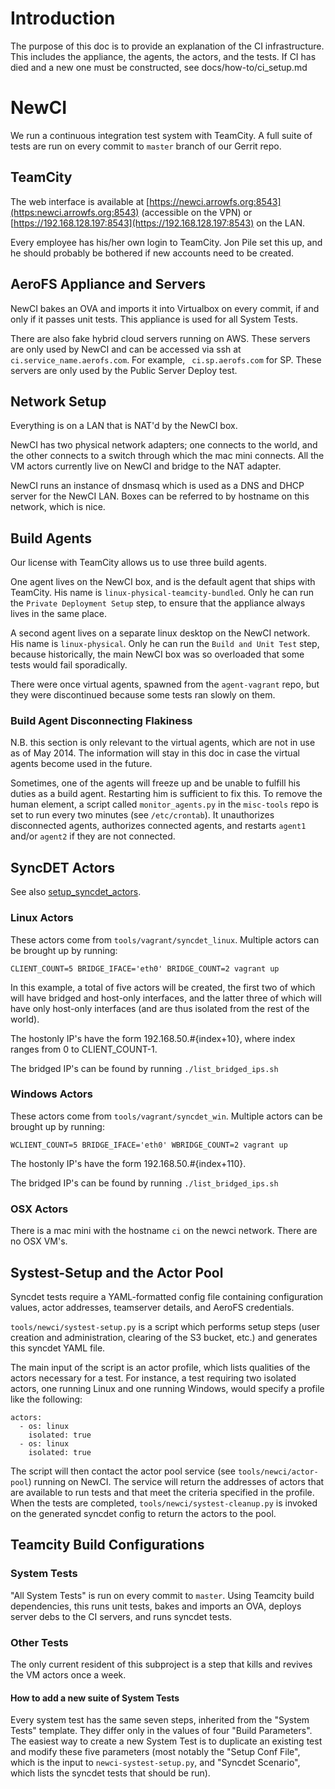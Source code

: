 # Introduction

The purpose of this doc is to provide an explanation of the CI infrastructure. This includes the appliance, the agents, the actors, and the tests. If CI has died and a new one must be constructed, see docs/how-to/ci_setup.md

# NewCI

We run a continuous integration test system with TeamCity. A full suite of tests are run on every commit to `master` branch of our Gerrit repo.

## TeamCity

The web interface is available at [https://newci.arrowfs.org:8543](https:newci.arrowfs.org:8543) (accessible on the VPN) or [https://192.168.128.197:8543](https://192.168.128.197:8543) on the LAN.

Every employee has his/her own login to TeamCity. Jon Pile set this up, and he should probably be bothered if new accounts need to be created.

## AeroFS Appliance and Servers

NewCI bakes an OVA and imports it into Virtualbox on every commit, if and only if it passes unit tests. This appliance is used for all System Tests.

There are also fake hybrid cloud servers running on AWS. These servers are only used by NewCI and can be accessed via ssh at `ci.service_name.aerofs.com`. For example, ` ci.sp.aerofs.com` for SP. These servers are only used by the Public Server Deploy test.

## Network Setup

Everything is on a LAN that is NAT'd by the NewCI box.

NewCI has two physical network adapters; one connects to the world, and the other connects to a switch through which the mac mini connects. All the VM actors currently live on NewCI and bridge to the NAT adapter.

NewCI runs an instance of dnsmasq which is used as a DNS and DHCP server for the NewCI LAN. Boxes can be referred to by hostname on this network, which is nice.


## Build Agents

Our license with TeamCity allows us to use three build agents.

One agent lives on the NewCI box, and is the default agent that ships with TeamCity. His name is `linux-physical-teamcity-bundled`. Only he can run the `Private Deployment Setup` step, to ensure that the appliance always lives in the same place.

A second agent lives on a separate linux desktop on the NewCI network. His name is `linux-physical`. Only he can run the `Build and Unit Test` step, because historically, the main NewCI box was so overloaded that some tests would fail sporadically.

There were once virtual agents, spawned from the `agent-vagrant` repo, but they were discontinued because some tests ran slowly on them.


### Build Agent Disconnecting Flakiness

N.B. this section is only relevant to the virtual agents, which are not in use as of May 2014. The information will stay in this doc in case the virtual agents become used in the future.

Sometimes, one of the agents will freeze up and be unable to fulfill his duties as a build agent. Restarting him is sufficient to fix this. To remove the human element, a script called `monitor_agents.py` in the `misc-tools` repo is set to run every two minutes (see `/etc/crontab`). It unauthorizes disconnected agents, authorizes connected agents, and restarts `agent1` and/or `agent2` if they are not connected.

## SyncDET Actors

See also [setup_syncdet_actors](setup_syncdet_actors.html).

### Linux Actors

These actors come from `tools/vagrant/syncdet_linux`. Multiple actors can be brought up by running:

`CLIENT_COUNT=5 BRIDGE_IFACE='eth0' BRIDGE_COUNT=2 vagrant up`

In this example, a total of five actors will be created, the first two of which will have bridged and host-only interfaces, and the latter three of which will have only host-only interfaces (and are thus isolated from the rest of the world).

The hostonly IP's have the form 192.168.50.#{index+10}, where index ranges from 0 to CLIENT_COUNT-1.

The bridged IP's can be found by running `./list_bridged_ips.sh`

### Windows Actors

These actors come from `tools/vagrant/syncdet_win`. Multiple actors can be brought up by running:

`WCLIENT_COUNT=5 BRIDGE_IFACE='eth0' WBRIDGE_COUNT=2 vagrant up`

The hostonly IP's have the form 192.168.50.#{index+110}.

The bridged IP's can be found by running `./list_bridged_ips.sh`

### OSX Actors

There is a mac mini with the hostname `ci` on the newci network. There are no OSX VM's.


## Systest-Setup and the Actor Pool

Syncdet tests require a YAML-formatted config file containing configuration values, actor addresses, teamserver details, and AeroFS credentials.

`tools/newci/systest-setup.py` is a script which performs setup steps (user creation and administration, clearing of the S3 bucket, etc.) and generates this syncdet YAML file.

The main input of the script is an actor profile, which lists qualities of the actors necessary for a test. For instance, a test requiring two isolated actors, one running Linux and one running Windows, would specify a profile like the following:

    actors:
      - os: linux
        isolated: true
      - os: linux
        isolated: true

The script will then contact the actor pool service (see `tools/newci/actor-pool`) running on NewCI. The service will return the addresses of actors that are available to run tests and that meet the criteria specified in the profile. When the tests are completed, `tools/newci/systest-cleanup.py` is invoked on the generated syncdet config to return the actors to the pool.

## Teamcity Build Configurations

### System Tests

"All System Tests" is run on every commit to `master`. Using Teamcity build dependencies, this runs unit tests, bakes and imports an OVA, deploys server debs to the CI servers, and runs syncdet tests.

### Other Tests

The only current resident of this subproject is a step that kills and revives the VM actors once a week.


#### How to add a new suite of System Tests

Every system test has the same seven steps, inherited from the "System Tests" template. They differ only in the values of four "Build Parameters". The easiest way to create a new System Test is to duplicate an existing test and modify these five parameters (most notably the "Setup Conf File", which is the input to `newci-systest-setup.py`, and "Syncdet Scenario", which lists the syncdet tests that should be run).
